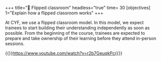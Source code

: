 +++
title="🐬 Flipped classroom"
headless="true"
time= 30
[objectives]
    1="Explain how a flipped classroom works"
+++

At CYF, we use a flipped classroom model. In this model, we expect trainees to start building their understanding independently as soon as possible. From the beginning of the course, trainees are expected to prepare and take ownership of their learning before they attend in-person sessions.

{{<youtube>}}https://www.youtube.com/watch?v=r2b7GeuqkPc{{</youtube>}}

